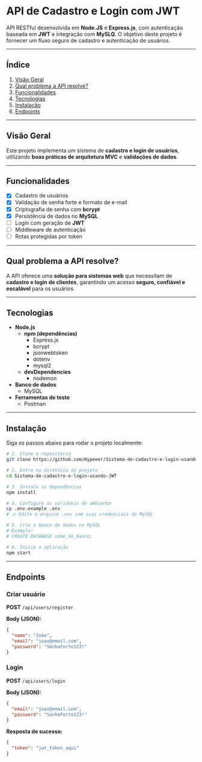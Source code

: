 # API de Cadastro e Login com JWT

API RESTful desenvolvida em **Node.JS** e **Express.js**, com autenticação baseada em **JWT** e integração com **MySLQ**.
O objetivo deste projeto é fornecer um fluxo seguro de cadastro e autenticação de usuários.

---

## Índice

1. [Visão Geral](#visão-geral)
2. [Qual problema a API resolve?](#qual-problema-a-api-resolve)
3. [Funcionalidades](#funcionalidades)
4. [Tecnologias](#tecnologias)
5. [Instalação](#instalação)
6. [Endpoints](#endpoints)

---

## Visão Geral

Este projeto implementa um sistema de **cadastro e login de usuários**, utilizando **boas práticas de arquitetura MVC** e **validações de dados**.

---

## Funcionalidades

- [x] Cadastro de usuários
- [x] Validação de senha forte e formato de e-mail
- [x] Criptografia de senha com **bcrypt**
- [x] Persistência de dados no **MySQL**
- [ ] Login com geração de **JWT**
- [ ] Middleware de autenticação
- [ ] Rotas protegidas por token

---

## Qual problema a API resolve?

A API oferece uma **solução para sistemas web** que necessitam de **cadastro e login de clientes**, garantindo um acesso **seguro, confiável e escalável** para os usuários.

---

## Tecnologias

- **Node.js**
  - **npm (dependências)**
    - Express.js
    - bcrypt
    - jsonwebtoken
    - dotenv
    - mysql2
  - **devDependencies**
    - nodemon
- **Banco de dados**
  - MySQL
- **Ferramentas de teste**
  - Postman

---

## Instalação

Siga os passos abaixo para rodar o projeto localmente:

```bash
# 1. Clone o repositório
git clone https://github.com/Hypeeer/Sistema-de-cadastro-e-login-usando-JWT.git

# 2. Entre no diretório do projeto
cd Sistema-de-cadastro-e-login-usando-JWT

# 3. Instale as dependências
npm install

# 4. Configure as variáveis de ambiente
cp .env.example .env
# ⚠️ Edite o arquivo .env com suas credenciais do MySQL

# 5. Crie o banco de dados no MySQL
# Exemplo:
# CREATE DATABASE nome_do_banco;

# 6. Inicie a aplicação
npm start
```

---

## Endpoints

### Criar usuário

**POST** `/api/users/register`

**Body (JSON):**

```json
{
  "name": "João",
  "email": "joao@email.com",
  "password": "SenhaForte123!"
}
```

### Login

**POST** `/api/users/login`

**Body (JSON):**

```json
{
  "email": "joao@email.com",
  "password": "SenhaForte123!"
}
```

**Resposta de sucesso:**

```json
{
  "token": "jwt_token_aqui"
}
```
